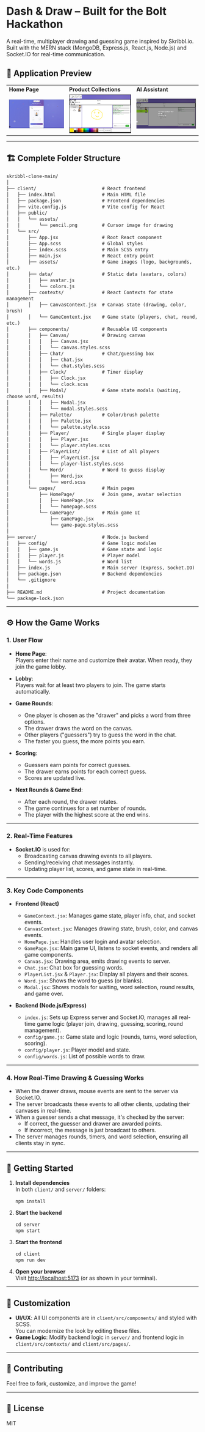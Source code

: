 # Dash & Draw – Built for the Bolt Hackathon

A real-time, multiplayer drawing and guessing game inspired by Skribbl.io. Built with the MERN stack (MongoDB, Express.js, React.js, Node.js) and Socket.IO for real-time communication.

## 📱 Application Preview

<div align="center">
  <table>
    <tr>
      <td><strong>Home Page</strong></td>
      <td><strong>Product Collections</strong></td>
      <td><strong>AI Assistant</strong></td>
    </tr>
    <tr>
      <td><img src="/client/public/assets/home.png" alt="img" width="250"/></td>
      <td><img src="/client/public/assets/draw2.png" alt="img" width="250"/></td>
      <td><img src="/client/public/assets/draw.png" alt="img" width="250"/></td>
    </tr>
  </table>
</div>

---

## 🏗️ Complete Folder Structure

```
skribbl-clone-main/
│
├── client/                        # React frontend
│   ├── index.html                 # Main HTML file
│   ├── package.json               # Frontend dependencies
│   ├── vite.config.js             # Vite config for React
│   ├── public/
│   │   └── assets/
│   │       └── pencil.png         # Cursor image for drawing
│   └── src/
│       ├── App.jsx                # Root React component
│       ├── App.scss               # Global styles
│       ├── index.scss             # Main SCSS entry
│       ├── main.jsx               # React entry point
│       ├── assets/                # Game images (logo, backgrounds, etc.)
│       ├── data/                  # Static data (avatars, colors)
│       │   ├── avatar.js
│       │   └── colors.js
│       ├── contexts/              # React Contexts for state management
│       │   ├── CanvasContext.jsx  # Canvas state (drawing, color, brush)
│       │   └── GameContext.jsx    # Game state (players, chat, round, etc.)
│       ├── components/            # Reusable UI components
│       │   ├── Canvas/            # Drawing canvas
│       │   │   ├── Canvas.jsx
│       │   │   └── canvas.styles.scss
│       │   ├── Chat/              # Chat/guessing box
│       │   │   ├── Chat.jsx
│       │   │   └── chat.styles.scss
│       │   ├── Clock/             # Timer display
│       │   │   ├── Clock.jsx
│       │   │   └── clock.scss
│       │   ├── Modal/             # Game state modals (waiting, choose word, results)
│       │   │   ├── Modal.jsx
│       │   │   └── modal.styles.scss
│       │   ├── Palette/           # Color/brush palette
│       │   │   ├── Palette.jsx
│       │   │   └── palette.style.scss
│       │   ├── Player/            # Single player display
│       │   │   ├── Player.jsx
│       │   │   └── player.styles.scss
│       │   ├── PlayerList/        # List of all players
│       │   │   ├── PlayerList.jsx
│       │   │   └── player-list.styles.scss
│       │   └── Word/              # Word to guess display
│       │       ├── Word.jsx
│       │       └── word.scss
│       └── pages/                 # Main pages
│           ├── HomePage/          # Join game, avatar selection
│           │   ├── HomePage.jsx
│           │   └── homepage.scss
│           └── GamePage/          # Main game UI
│               ├── GamePage.jsx
│               └── game-page.styles.scss
│
├── server/                        # Node.js backend
│   ├── config/                    # Game logic modules
│   │   ├── game.js                # Game state and logic
│   │   ├── player.js              # Player model
│   │   └── words.js               # Word list
│   ├── index.js                   # Main server (Express, Socket.IO)
│   ├── package.json               # Backend dependencies
│   └── .gitignore
│
├── README.md                      # Project documentation
└── package-lock.json
```

---

## ⚙️ How the Game Works

### 1. User Flow

- **Home Page**:  
  Players enter their name and customize their avatar. When ready, they join the game lobby.

- **Lobby**:  
  Players wait for at least two players to join. The game starts automatically.

- **Game Rounds**:  
  - One player is chosen as the "drawer" and picks a word from three options.
  - The drawer draws the word on the canvas.
  - Other players ("guessers") try to guess the word in the chat.
  - The faster you guess, the more points you earn.

- **Scoring**:  
  - Guessers earn points for correct guesses.
  - The drawer earns points for each correct guess.
  - Scores are updated live.

- **Next Rounds & Game End**:  
  - After each round, the drawer rotates.
  - The game continues for a set number of rounds.
  - The player with the highest score at the end wins.

---

### 2. Real-Time Features

- **Socket.IO** is used for:
  - Broadcasting canvas drawing events to all players.
  - Sending/receiving chat messages instantly.
  - Updating player list, scores, and game state in real-time.

---

### 3. Key Code Components

- **Frontend (React)**
  - `GameContext.jsx`: Manages game state, player info, chat, and socket events.
  - `CanvasContext.jsx`: Manages drawing state, brush, color, and canvas events.
  - `HomePage.jsx`: Handles user login and avatar selection.
  - `GamePage.jsx`: Main game UI, listens to socket events, and renders all game components.
  - `Canvas.jsx`: Drawing area, emits drawing events to server.
  - `Chat.jsx`: Chat box for guessing words.
  - `PlayerList.jsx` & `Player.jsx`: Display all players and their scores.
  - `Word.jsx`: Shows the word to guess (or blanks).
  - `Modal.jsx`: Shows modals for waiting, word selection, round results, and game over.

- **Backend (Node.js/Express)**
  - `index.js`: Sets up Express server and Socket.IO, manages all real-time game logic (player join, drawing, guessing, scoring, round management).
  - `config/game.js`: Game state and logic (rounds, turns, word selection, scoring).
  - `config/player.js`: Player model and state.
  - `config/words.js`: List of possible words to draw.

---

### 4. How Real-Time Drawing & Guessing Works

- When the drawer draws, mouse events are sent to the server via Socket.IO.
- The server broadcasts these events to all other clients, updating their canvases in real-time.
- When a guesser sends a chat message, it's checked by the server:
  - If correct, the guesser and drawer are awarded points.
  - If incorrect, the message is just broadcast to others.
- The server manages rounds, timers, and word selection, ensuring all clients stay in sync.

---

## 🚀 Getting Started

1. **Install dependencies**  
   In both `client/` and `server/` folders:
   ```
   npm install
   ```

2. **Start the backend**
   ```
   cd server
   npm start
   ```

3. **Start the frontend**
   ```
   cd client
   npm run dev
   ```

4. **Open your browser**  
   Visit [http://localhost:5173](http://localhost:5173) (or as shown in your terminal).

---

## 📝 Customization

- **UI/UX**: All UI components are in `client/src/components/` and styled with SCSS.  
  You can modernize the look by editing these files.
- **Game Logic**: Modify backend logic in `server/` and frontend logic in `client/src/contexts/` and `client/src/pages/`.

---

## 🤝 Contributing

Feel free to fork, customize, and improve the game!

---

## 📄 License

MIT
